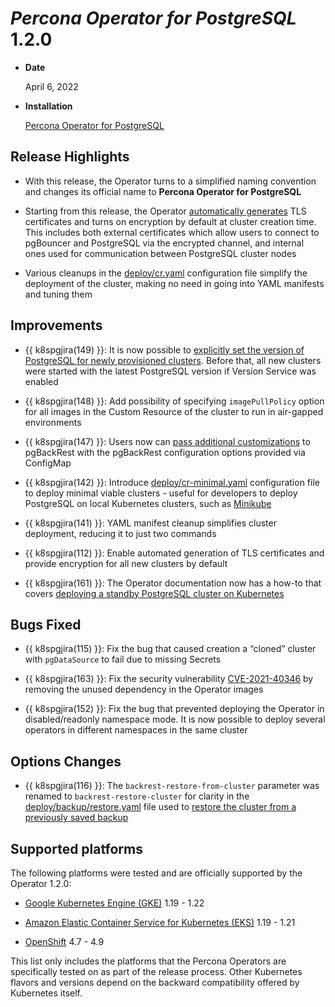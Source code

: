 # *Percona Operator for PostgreSQL* 1.2.0


* **Date**

    April 6, 2022



* **Installation**

    [Percona Operator for PostgreSQL](https://www.percona.com/doc/kubernetes-operator-for-postgresql/index.html#installation-guide)


## Release Highlights


* With this release, the Operator turns to a simplified naming convention and changes its official name to **Percona Operator for PostgreSQL**


* Starting from this release, the Operator [automatically generates](../TLS.md#tls-certs-auto) TLS certificates and turns on encryption by default at cluster creation time. This includes both external certificates which allow users to connect to pgBouncer and PostgreSQL via the encrypted channel, and internal ones used for communication between PostgreSQL cluster nodes


* Various cleanups in the [deploy/cr.yaml](https://github.com/percona/percona-postgresql-operator/blob/main/deploy/cr.yaml) configuration file simplify the deployment of the cluster, making no need in going into YAML manifests and tuning them

## Improvements


* {{ k8spgjira(149) }}: It is now possible to [explicitly set the version of PostgreSQL for newly provisioned clusters](../update.md#operator-update-smartupdates). Before that, all new clusters were started with the latest PostgreSQL version if Version Service was enabled


* {{ k8spgjira(148) }}: Add possibility of specifying `imagePullPolicy` option for all images in the Custom Resource of the cluster to run in air-gapped environments


* {{ k8spgjira(147) }}: Users now can [pass additional customizations](../operator.md#backup-customconfig) to pgBackRest with the  pgBackRest configuration options provided via ConfigMap


* {{ k8spgjira(142) }}: Introduce [deploy/cr-minimal.yaml](https://github.com/percona/percona-postgresql-operator/blob/main/deploy/cr-minimal.yaml) configuration file to deploy minimal viable clusters - useful for developers to deploy PostgreSQL on local Kubernetes clusters, such as [Minikube](../minikube.md#install-minikube)


* {{ k8spgjira(141) }}: YAML manifest cleanup simplifies cluster deployment, reducing it to just two commands


* {{ k8spgjira(112) }}: Enable automated generation of TLS certificates and provide encryption for all new clusters by default


* {{ k8spgjira(161) }}: The Operator documentation now has a how-to that covers [deploying a standby PostgreSQL cluster on Kubernetes](../standby.md#howto-standby)

## Bugs Fixed


* {{ k8spgjira(115) }}: Fix the bug that caused creation a “cloned” cluster with `pgDataSource` to fail due to missing Secrets


* {{ k8spgjira(163) }}: Fix the security vulnerability [CVE-2021-40346](https://nvd.nist.gov/vuln/detail/CVE-2021-20329) by removing the unused dependency in the Operator images


* {{ k8spgjira(152) }}: Fix the bug that prevented deploying the Operator in disabled/readonly namespace mode. It is now possible to deploy several operators in different namespaces in the same cluster

## Options Changes


* {{ k8spgjira(116) }}: The `backrest-restore-from-cluster` parameter was renamed to `backrest-restore-cluster` for clarity in the [deploy/backup/restore.yaml](https://github.com/percona/percona-postgresql-operator/blob/main/deploy/backup/restore.yaml) file used to [restore the cluster from a previously saved backup](../backups.md#backups-restore)

## Supported platforms

The following platforms were tested and are officially supported by the Operator
1.2.0:


* [Google Kubernetes Engine (GKE)](https://cloud.google.com/kubernetes-engine) 1.19 - 1.22


* [Amazon Elastic Container Service for Kubernetes (EKS)](https://aws.amazon.com) 1.19 - 1.21


* [OpenShift](https://www.redhat.com/en/technologies/cloud-computing/openshift) 4.7 - 4.9

This list only includes the platforms that the Percona Operators are specifically tested on as part of the release process. Other Kubernetes flavors and versions depend on the backward compatibility offered by Kubernetes itself.
